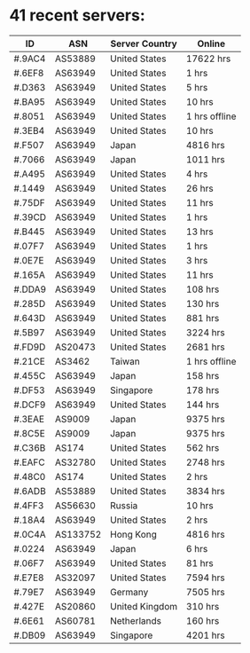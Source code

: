 # 41 recent servers:

| ID | ASN | Server Country | Online |
| ------ | ------ | ------ | ------ |
| #.9AC4 | AS53889 | United States | 17622 hrs |
| #.6EF8 | AS63949 | United States | 1 hrs |
| #.D363 | AS63949 | United States | 5 hrs |
| #.BA95 | AS63949 | United States | 10 hrs |
| #.8051 | AS63949 | United States | 1 hrs offline |
| #.3EB4 | AS63949 | United States | 10 hrs |
| #.F507 | AS63949 | Japan | 4816 hrs |
| #.7066 | AS63949 | Japan | 1011 hrs |
| #.A495 | AS63949 | United States | 4 hrs |
| #.1449 | AS63949 | United States | 26 hrs |
| #.75DF | AS63949 | United States | 11 hrs |
| #.39CD | AS63949 | United States | 1 hrs |
| #.B445 | AS63949 | United States | 13 hrs |
| #.07F7 | AS63949 | United States | 1 hrs |
| #.0E7E | AS63949 | United States | 3 hrs |
| #.165A | AS63949 | United States | 11 hrs |
| #.DDA9 | AS63949 | United States | 108 hrs |
| #.285D | AS63949 | United States | 130 hrs |
| #.643D | AS63949 | United States | 881 hrs |
| #.5B97 | AS63949 | United States | 3224 hrs |
| #.FD9D | AS20473 | United States | 2681 hrs |
| #.21CE | AS3462 | Taiwan | 1 hrs offline |
| #.455C | AS63949 | Japan | 158 hrs |
| #.DF53 | AS63949 | Singapore | 178 hrs |
| #.DCF9 | AS63949 | United States | 144 hrs |
| #.3EAE | AS9009 | Japan | 9375 hrs |
| #.8C5E | AS9009 | Japan | 9375 hrs |
| #.C36B | AS174 | United States | 562 hrs |
| #.EAFC | AS32780 | United States | 2748 hrs |
| #.48C0 | AS174 | United States | 2 hrs |
| #.6ADB | AS53889 | United States | 3834 hrs |
| #.4FF3 | AS56630 | Russia | 10 hrs |
| #.18A4 | AS63949 | United States | 2 hrs |
| #.0C4A | AS133752 | Hong Kong | 4816 hrs |
| #.0224 | AS63949 | Japan | 6 hrs |
| #.06F7 | AS63949 | United States | 81 hrs |
| #.E7E8 | AS32097 | United States | 7594 hrs |
| #.79E7 | AS63949 | Germany | 7505 hrs |
| #.427E | AS20860 | United Kingdom | 310 hrs |
| #.6E61 | AS60781 | Netherlands | 160 hrs |
| #.DB09 | AS63949 | Singapore | 4201 hrs |

